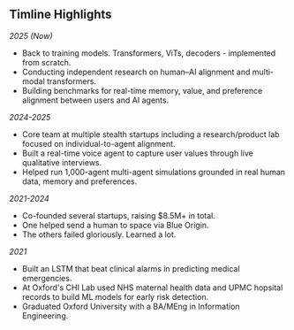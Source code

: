 ## Timline Highlights

<!--
**k0r1g/k0r1g** is a ✨ _special_ ✨ repository because its `README.md` (this file) appears on your GitHub profile.

Here are some ideas to get you started:

- 🔭 I’m currently working on ...
- 🌱 I’m currently learning ...
- 👯 I’m looking to collaborate on ...
- 🤔 I’m looking for help with ...
- 💬 Ask me about ...
- 📫 How to reach me: ...
- 😄 Pronouns: ...
- ⚡ Fun fact: ...
-->
*2025 (Now)*
- Back to training models. Transformers, ViTs, decoders - implemented from scratch.
- Conducting independent research on human–AI alignment and multi-modal transformers. 
- Building benchmarks for real-time memory, value, and preference alignment between users and AI agents.

*2024-2025*
- Core team at multiple stealth startups including a research/product lab focused on individual-to-agent alignment.
- Built a real-time voice agent to capture user values through live qualitative interviews.
- Helped run 1,000-agent multi-agent simulations grounded in real human data, memory and preferences. 

*2021-2024*
- Co-founded several startups, raising $8.5M+ in total.
- One helped send a human to space via Blue Origin.
- The others failed gloriously. Learned a lot.

*2021*
- Built an LSTM that beat clinical alarms in predicting medical emergencies.
- At Oxford's CHI Lab used NHS maternal health data and UPMC hopsital records to build ML models for early risk detection.
- Graduated Oxford University with a BA/MEng in Information Engineering. 
